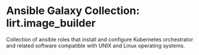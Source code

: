 # Ansible Galaxy Collection: lirt.image_builder

Collection of ansible roles that install and configure Kubernetes orchestrator and related software compatible with UNIX and Linux operating systems.
